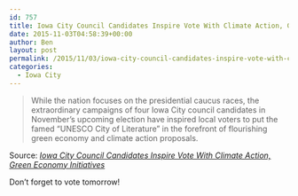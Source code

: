 ```yaml
---
id: 757
title: Iowa City Council Candidates Inspire Vote With Climate Action, Green Economy Initiatives
date: 2015-11-03T04:58:39+00:00
author: Ben
layout: post
permalink: /2015/11/03/iowa-city-council-candidates-inspire-vote-with-climate-action-green-economy-initiatives/
categories:
  - Iowa City
---
```

> While the nation focuses on the presidential caucus races, the extraordinary campaigns of four Iowa City council candidates in November&#8217;s upcoming election have inspired local voters to put the famed &#8220;UNESCO City of Literature&#8221; in the forefront of flourishing green economy and climate action proposals.

Source: _[Iowa City Council Candidates Inspire Vote With Climate Action, Green Economy Initiatives](http://www.huffingtonpost.com/jeff-biggers/iowa-city-council-candida_b_8339260.html)_

Don&#8217;t forget to vote tomorrow!